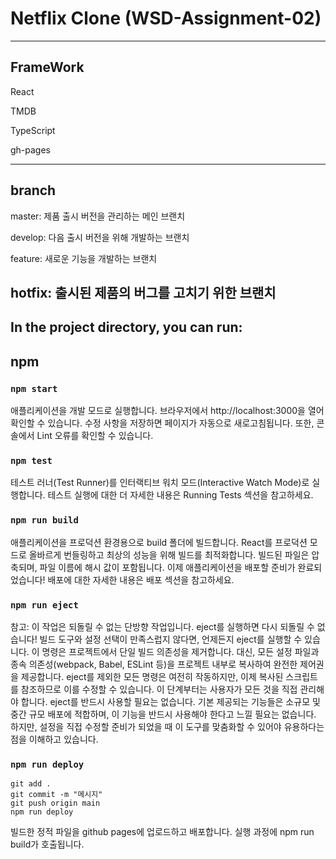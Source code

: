 # Netflix Clone (WSD-Assignment-02)
---
## FrameWork
React

TMDB

TypeScript

gh-pages


---
## branch
master: 제품 출시 버전을 관리하는 메인 브랜치


develop: 다음 출시 버전을 위해 개발하는 브랜치


feature: 새로운 기능을 개발하는 브랜치


hotfix: 출시된 제품의 버그를 고치기 위한 브랜치
---

In the project directory, you can run:
---

## npm

### `npm start`
애플리케이션을 개발 모드로 실행합니다.
브라우저에서 http://localhost:3000을 열어 확인할 수 있습니다.
수정 사항을 저장하면 페이지가 자동으로 새로고침됩니다.
또한, 콘솔에서 Lint 오류를 확인할 수 있습니다.
### `npm test`

테스트 러너(Test Runner)를 인터랙티브 워치 모드(Interactive Watch Mode)로 실행합니다.
테스트 실행에 대한 더 자세한 내용은 Running Tests 섹션을 참고하세요.

### `npm run build`

애플리케이션을 프로덕션 환경용으로 build 폴더에 빌드합니다.
React를 프로덕션 모드로 올바르게 번들링하고 최상의 성능을 위해 빌드를 최적화합니다.
빌드된 파일은 압축되며, 파일 이름에 해시 값이 포함됩니다.
이제 애플리케이션을 배포할 준비가 완료되었습니다!
배포에 대한 자세한 내용은 배포 섹션을 참고하세요.

### `npm run eject`

참고: 이 작업은 되돌릴 수 없는 단방향 작업입니다. eject를 실행하면 다시 되돌릴 수 없습니다!
빌드 도구와 설정 선택이 만족스럽지 않다면, 언제든지 eject를 실행할 수 있습니다. 이 명령은 프로젝트에서 단일 빌드 의존성을 제거합니다.
대신, 모든 설정 파일과 종속 의존성(webpack, Babel, ESLint 등)을 프로젝트 내부로 복사하여 완전한 제어권을 제공합니다. eject를 제외한 모든 명령은 여전히 작동하지만, 이제 복사된 스크립트를 참조하므로 이를 수정할 수 있습니다. 이 단계부터는 사용자가 모든 것을 직접 관리해야 합니다.
eject를 반드시 사용할 필요는 없습니다. 기본 제공되는 기능들은 소규모 및 중간 규모 배포에 적합하며, 이 기능을 반드시 사용해야 한다고 느낄 필요는 없습니다. 하지만, 설정을 직접 수정할 준비가 되었을 때 이 도구를 맞춤화할 수 있어야 유용하다는 점을 이해하고 있습니다.

### `npm run deploy`

    git add .
    git commit -m "메시지"
    git push origin main
    npm run deploy
빌드한 정적 파일을 github pages에 업로드하고 배포합니다. 실행 과정에 npm run build가 호출됩니다.
